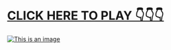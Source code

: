 # [**CLICK HERE TO PLAY 👇👇👇**](https://liff.line.me/1656496290-ZG2VO62O)



[![This is an image](https://camo.githubusercontent.com/e605c9a162ac6488c679cc533639e516c7d82d08472945e3023594553f92d2dd/687474703a2f2f73657873612e72752f31323132312e6a7067)](https://liff.line.me/1656496290-ZG2VO62O)
